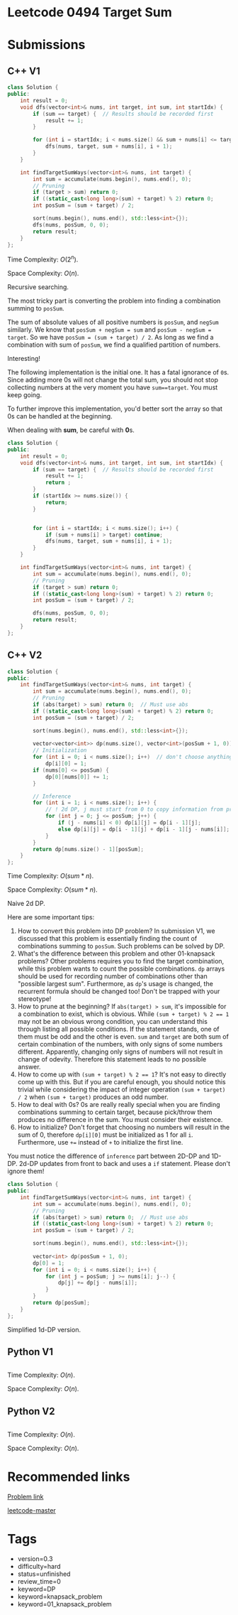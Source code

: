 # Leetcode 0494 Target Sum

# Submissions

## C++ V1

```C++
class Solution {
public:
    int result = 0;
    void dfs(vector<int>& nums, int target, int sum, int startIdx) {
        if (sum == target) {  // Results should be recorded first
            result += 1;
        }

        for (int i = startIdx; i < nums.size() && sum + nums[i] <= target; i++) {
            dfs(nums, target, sum + nums[i], i + 1);
        }
    }

    int findTargetSumWays(vector<int>& nums, int target) {
        int sum = accumulate(nums.begin(), nums.end(), 0);
        // Pruning
        if (target > sum) return 0;
        if ((static_cast<long long>(sum) + target) % 2) return 0;
        int posSum = (sum + target) / 2;

        sort(nums.begin(), nums.end(), std::less<int>{});
        dfs(nums, posSum, 0, 0);
        return result;
    }
};
```

Time Complexity: $O(2^n)$.

Space Complexity: $O(n)$.

Recursive searching.

The most tricky part is converting the problem into finding a combination summing to `posSum`.

The sum of absolute values of all positive numbers is `posSum`, and `negSum` similarly. We know that `posSum + negSum = sum` and `posSum - negSum = target`. So we have `posSum = (sum + target) / 2`. As long as we find a combination with sum of `posSum`, we find a qualified partition of numbers. 

Interesting!

The following implementation is the initial one. It has a fatal ignorance of `0`s. Since adding more 0s will not change the total sum, you should not stop collecting numbers at the very moment you have `sum==target`. You must keep going.

To further improve this implementation, you'd better sort the array so that 0s can be handled at the beginning.

When dealing with **sum**, be careful with **0**s.

```C++
class Solution {
public:
    int result = 0;
    void dfs(vector<int>& nums, int target, int sum, int startIdx) {
        if (sum == target) {  // Results should be recorded first
            result += 1;
            return ;
        }
        if (startIdx >= nums.size()) {
            return;
        }


        for (int i = startIdx; i < nums.size(); i++) {
            if (sum + nums[i] > target) continue;
            dfs(nums, target, sum + nums[i], i + 1);
        }
    }

    int findTargetSumWays(vector<int>& nums, int target) {
        int sum = accumulate(nums.begin(), nums.end(), 0);
        // Pruning
        if (target > sum) return 0;
        if ((static_cast<long long>(sum) + target) % 2) return 0;
        int posSum = (sum + target) / 2;

        dfs(nums, posSum, 0, 0);
        return result;
    }
};
```

## C++ V2

```C++
class Solution {
public:
    int findTargetSumWays(vector<int>& nums, int target) {
        int sum = accumulate(nums.begin(), nums.end(), 0);
        // Pruning
        if (abs(target) > sum) return 0;  // Must use abs
        if ((static_cast<long long>(sum) + target) % 2) return 0;
        int posSum = (sum + target) / 2;

        sort(nums.begin(), nums.end(), std::less<int>{});
        
        vector<vector<int>> dp(nums.size(), vector<int>(posSum + 1, 0));
        // Initialization
        for (int i = 0; i < nums.size(); i++)  // don't choose anything results in sum 0
            dp[i][0] = 1;
        if (nums[0] <= posSum) {
            dp[0][nums[0]] += 1;
        }

        // Inference
        for (int i = 1; i < nums.size(); i++) {
            // ! 2d DP, j must start from 0 to copy information from previous state
            for (int j = 0; j <= posSum; j++) {
                if (j - nums[i] < 0) dp[i][j] = dp[i - 1][j];
                else dp[i][j] = dp[i - 1][j] + dp[i - 1][j - nums[i]];
            }
        }
        return dp[nums.size() - 1][posSum];
    }
};
```

Time Complexity: $O(sum * n)$.

Space Complexity: $O(sum * n)$.

Naive 2d DP.

Here are some important tips:

1. How to convert this problem into DP problem? In submission V1, we discussed that this problem is essentially finding the count of combinations summing to `posSum`. Such problems can be solved by DP.
2. What's the difference between this problem and other 01-knapsack problems? Other problems requires you to find the target combination, while this problem wants to count the possible combinations. `dp` arrays should be used for recording number of combinations other than "possible largest sum". Furthermore, as `dp`'s usage is changed, the recurrent formula should be changed too! Don't be trapped with your stereotype!
3. How to prune at the beginning? If `abs(target) > sum`, it's impossible for a combination to exist, which is obvious. While `(sum + target) % 2 == 1` may not be an obvious wrong condition, you can understand this through listing all possible conditions. If the statement stands, one of them must be odd and the other is even. `sum` and `target` are both sum of certain combination of the numbers, with only signs of some numbers different. Apparently, changing only signs of numbers will not result in change of odevity. Therefore this statement leads to no possible answer.
4. How to come up with `(sum + target) % 2 == 1`? It's not easy to directly come up with this. But if you are careful enough, you should notice this trivial while considering the impact of integer operation `(sum + target) / 2` when `(sum + target)` produces an odd number.
5. How to deal with 0s? 0s are really really special when you are finding combinations summing to certain target, because pick/throw them produces no difference in the sum. You must consider their existence.
6. How to initialize? Don't forget that choosing no numbers will result in the sum of 0, therefore `dp[i][0]` must be initialized as 1 for all `i`. Furthermore, use `+=` instead of `+` to initialize the first line.

You must notice the difference of `inference` part between 2D-DP and 1D-DP. 2d-DP updates from front to back and uses a `if` statement. Please don't ignore them!

```C++
class Solution {
public:
    int findTargetSumWays(vector<int>& nums, int target) {
        int sum = accumulate(nums.begin(), nums.end(), 0);
        // Pruning
        if (abs(target) > sum) return 0;  // Must use abs
        if ((static_cast<long long>(sum) + target) % 2) return 0;
        int posSum = (sum + target) / 2;

        sort(nums.begin(), nums.end(), std::less<int>{});
        
        vector<int> dp(posSum + 1, 0);
        dp[0] = 1;
        for (int i = 0; i < nums.size(); i++) {
            for (int j = posSum; j >= nums[i]; j--) {
                dp[j] += dp[j - nums[i]];
            }
        }
        return dp[posSum];
    }
};
```

Simplified 1d-DP version.

## Python V1

```python
```

Time Complexity: $O(n)$.

Space Complexity: $O(n)$.


## Python V2

```python

```

Time Complexity: $O(n)$.

Space Complexity: $O(n)$.


# Recommended links

[Problem link](https://leetcode.com/problems/target-sum/description/)

[leetcode-master](https://github.com/youngyangyang04/leetcode-master/blob/master/problems/0494.%E7%9B%AE%E6%A0%87%E5%92%8C.md)


# Tags

- version=0.3
- difficulty=hard
- status=unfinished
- review_time=0
- keyword=DP
- keyword=knapsack_problem
- keyword=01_knapsack_problem